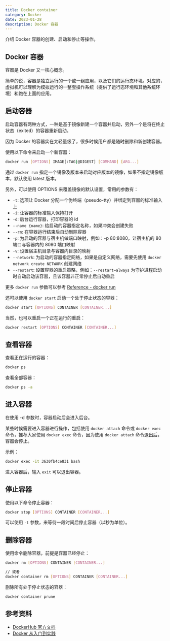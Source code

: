 ```yaml
---
title: Docker container
category: Docker
date: 2023-01-28
description: Docker 容器
---
```


介绍 Docker 容器的创建、启动和停止等操作。
<!-- more -->

## Docker 容器

容器是 Docker 又一核心概念。

简单的说，容器是独立运行的一个或一组应用，以及它们的运行态环境。对应的，虚拟机可以理解为模拟运行的一整套操作系统（提供了运行态环境和其他系统环境）和跑在上面的应用。


## 启动容器

启动容器有两种方式，一种是基于镜像新建一个容器并启动，另外一个是将在终止状态（exited）的容器重新启动。

因为 Docker 的容器实在太轻量级了，很多时候用户都是随时删除和新创建容器。

使用以下命令来启动一个新容器：

```bash
docker run [OPTIONS] IMAGE[:TAG|@DIGEST] [COMMAND] [ARG...]
```

通过 `docker run` 指定一个镜像及版本来启动对应版本的镜像，如果不指定镜像版本，默认使用 latest 版本。

另外，可以使用 OPTIONS 来覆盖镜像的默认设置，常用的参数有：

- `-t`: 选项让 Docker 分配一个伪终端（pseudo-tty）并绑定到容器的标准输入上
- `-i`: 让容器的标准输入保持打开
- `-d`: 后台运行容器，打印容器的 id
- `--name {name}`: 给启动的容器指定名称，如果冲突会创建失败
- `--rm`: 在容器运行结束后自动删除容器
- `-p`: 为启动的容器与宿主机做端口映射，例如：-p 80:8080，让宿主机的 80 端口与容器内的 8080 端口映射
- `-v`: 设置宿主机目录与容器内目录的映射
- `--network`: 为启动的容器指定网络，如果是自定义网络，需要先使用 `docker network create NETWORK` 创建网络
- `--restart`: 设置容器的重启策略，例如：`--restart=always` 为守护进程启动时自动启动该容器，且该容器非正常停止后自动重启

更多 `docker run` 参数可以参考 [Reference - docker run](https://docs.docker.com/engine/reference/commandline/run/)

还可以使用 `docker start` 启动一个处于停止状态的容器：

```bash
docker start [OPTIONS] CONTAINER [CONTAINER...]
```

当然，也可以重启一个正在运行的重启：

```bash
docker restart [OPTIONS] CONTAINER [CONTAINER...]
```

## 查看容器

查看正在运行的容器：

```bash
docker ps
```

查看全部容器：

```bash
docker ps -a
```

## 进入容器

在使用 -d 参数时，容器启动后会进入后台。

某些时候需要进入容器进行操作，包括使用 `docker attach` 命令或 `docker exec` 命令，推荐大家使用 `docker exec` 命令，因为使用 `docker attach` 命令退出后，容器会停止。

示例：

```bash
docker exec -it 3630fb4ce831 bash
```

进入容器后，输入 `exit` 可以退出容器。

## 停止容器

使用以下命令停止容器：

```bash
docker stop [OPTIONS] CONTAINER [CONTAINER...]
```

可以使用 `-t` 参数，来等待一段时间后停止容器（以秒为单位）。

## 删除容器

使用命令删除容器，前提是容器已经停止：

```bash
docker rm [OPTIONS] CONTAINER [CONTAINER...]

// 或者
docker container rm [OPTIONS] CONTAINER [CONTAINER...]
```

删除所有处于停止状态的容器：

```bash
docker container prune
```

## 参考资料

- [DockerHub 官方文档](https://docs.docker.com/engine/reference/run/)
- [Docker 从入门到实践](https://vuepress.mirror.docker-practice.com/container/)